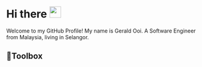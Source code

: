 # Hi there <img src="https://raw.githubusercontent.com/MartinHeinz/MartinHeinz/master/wave.gif" width="30px">

Welcome to my GitHub Profile! My name is Gerald Ooi. A Software Engineer from Malaysia, living in Selangor.

## 🧰Toolbox


<!--
**geraldooi/geraldooi** is a ✨ _special_ ✨ repository because its `README.md` (this file) appears on your GitHub profile.

Here are some ideas to get you started:

- 🔭 I’m currently working on ...
- 🌱 I’m currently learning ...
- 👯 I’m looking to collaborate on ...
- 🤔 I’m looking for help with ...
- 💬 Ask me about ...
- 📫 How to reach me: ...
- 😄 Pronouns: ...
- ⚡ Fun fact: ...
-->
